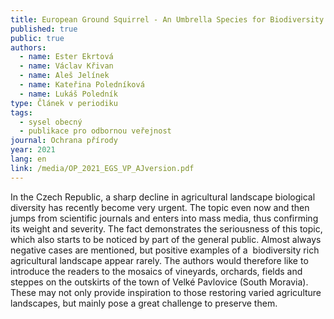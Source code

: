 ```yaml
---
title: European Ground Squirrel - An Umbrella Species for Biodiversity Rich Farmland
published: true
public: true
authors:
  - name: Ester Ekrtová
  - name: Václav Křivan
  - name: Aleš Jelínek
  - name: Kateřina Poledníková
  - name: Lukáš Poledník
type: Článek v periodiku
tags:
  - sysel obecný
  - publikace pro odbornou veřejnost
journal: Ochrana přírody
year: 2021
lang: en
link: /media/OP_2021_EGS_VP_AJversion.pdf
---
```

In the Czech Republic, a sharp decline in agricultural landscape biological diversity has recently become very urgent. The topic even now and then jumps from scientific journals and enters into mass media, thus confirming its weight and severity. The fact demonstrates the seriousness of this topic, which also starts to be noticed by part of the general public. Almost always negative cases are mentioned, but positive examples of a  biodiversity rich agricultural landscape appear rarely. The authors would therefore like to introduce the readers to the mosaics of vineyards, orchards, fields and steppes on the outskirts of the town of Velké Pavlovice (South Moravia). These may not only provide inspiration to those restoring varied agriculture landscapes, but mainly pose a great challenge to preserve them.
